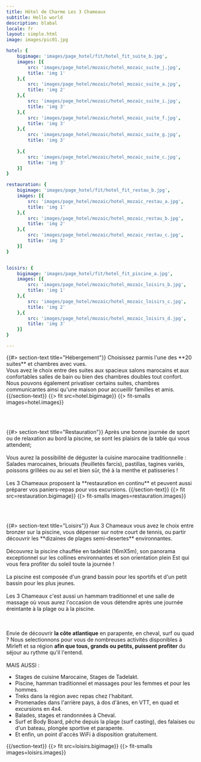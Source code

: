 ```yaml
---
title: Hôtel de Charme Les 3 Chameaux
subtitle: Hello world
description: blabal
locale: fr
layout: simple.html
image: images/pic01.jpg

hotel: {
    bigimage: 'images/page_hotel/fit/hotel_fit_suite_b.jpg',
    images: [{
        src: 'images/page_hotel/mozaic/hotel_mozaic_suite_j.jpg',
        title: 'img 1'
    },{
        src: 'images/page_hotel/mozaic/hotel_mozaic_suite_a.jpg',
        title: 'img 2'
    },{
        src: 'images/page_hotel/mozaic/hotel_mozaic_suite_i.jpg',
        title: 'img 3'
    },{
        src: 'images/page_hotel/mozaic/hotel_mozaic_suite_f.jpg',
        title: 'img 3'
    },{
        src: 'images/page_hotel/mozaic/hotel_mozaic_suite_g.jpg',
        title: 'img 3'
        
    },{
        src: 'images/page_hotel/mozaic/hotel_mozaic_suite_c.jpg',
        title: 'img 3'
    }]
}

restauration: {
    bigimage: 'images/page_hotel/fit/hotel_fit_restau_b.jpg',
    images: [{
        src: 'images/page_hotel/mozaic/hotel_mozaic_restau_a.jpg',
        title: 'img 1'
    },{
        src: 'images/page_hotel/mozaic/hotel_mozaic_restau_b.jpg',
        title: 'img 2'
    },{
        src: 'images/page_hotel/mozaic/hotel_mozaic_restau_c.jpg',
        title: 'img 3'
    }]
}


loisirs: {
    bigimage: 'images/page_hotel/fit/hotel_fit_piscine_a.jpg',
    images: [{
        src: 'images/page_hotel/mozaic/hotel_mozaic_loisirs_b.jpg',
        title: 'img 1'
    },{
        src: 'images/page_hotel/mozaic/hotel_mozaic_loisirs_c.jpg',
        title: 'img 2'
    },{
        src: 'images/page_hotel/mozaic/hotel_mozaic_loisirs_d.jpg',
        title: 'img 3'
    }]
}

---
```


<a name="hebergement"/>
{{#> section-text title="Hébergement"}}
Choisissez parmis l'une des **20 suites** et chambres avec vues.
<br>
Vous avez le choix entre des suites aux spacieux salons marocains et aux confortables salles de bain ou bien des chambres doubles tout confort.
<br>
Nous pouvons également privatiser certains suites, chambres communicantes ainsi qu'une maison pour accueillir familles et amis.
{{/section-text}}
{{> fit src=hotel.bigimage}}
{{> fit-smalls images=hotel.images}}

<br><br>

<a name="restauration"/>
{{#> section-text title="Restauration"}}
Après une bonne journée de sport ou de relaxation au bord la piscine, se sont les plaisirs de la table qui vous attendent;
<br><br>
Vous aurez la possibilité de déguster la cuisine marocaine traditionnelle : Salades marocaines, briouats (feuilletés farcis), pastillas, tagines variés, poissons grillées ou au sel et bien sûr, thé à la menthe et patisseries !
<br><br>
Les 3 Chameaux proposent la **restauration en continu** et peuvent aussi préparer vos paniers-repas pour vos excursions.
{{/section-text}}
{{> fit src=restauration.bigimage}}
{{> fit-smalls images=restauration.images}}

<br><br>

<a name="loisirs"/>
{{#> section-text title="Loisirs"}}
Aux 3 Chameaux vous avez le choix entre bronzer sur la piscine, vous dépenser sur notre court de tennis, ou partir découvrir les **dizaines de plages semi-desertes** environnantes.
<br><br>
Découvrez la piscine chauffée en tadelakt (16mX5m), son panorama exceptionnel sur les collines environnantes et son orientation plein Est qui vous fera profiter du soleil toute la journée !
<br><br>
La piscine est composée d'un grand bassin pour les sportifs et d'un petit bassin pour les plus jeunes.
 <br><br>
Les 3 Chameaux c'est aussi un hammam traditionnel et une salle de massage où vous aurez l'occasion de vous détendre après une journée éreintante à la plage ou à la piscine.

<br><br>
Envie de découvrir **la côte atlantique** en parapente, en cheval, surf ou quad ? Nous selectionnons pour vous de nombreuses activités disponibles à Mirleft et sa région **afin que tous, grands ou petits, puissent profiter** du séjour au rythme qu'il l'entend.
<br><br>
MAIS AUSSI :

<ul>
    <li>Stages de cuisine Marocaine, Stages de Tadelakt.</li>
    <li>Piscine, hamman traditionnel et massages pour les femmes et pour les hommes.</li>
    <li>Treks dans la région avec repas chez l'habitant.</li>
    <li>Promenades dans l'arrière pays, à dos d'ânes, en VTT, en quad et excursions en 4x4.</li>
    <li>Balades, stages et randonnées à Cheval.</li>
    <li>Surf et Body Board, pêche depuis la plage (surf casting), des falaises ou d'un bateau, plongée sportive et parapente.</li>
    <li>Et enfin, un point d'accès WiFi à disposition gratuitement.</li>
</ul>
{{/section-text}}
{{> fit src=loisirs.bigimage}}
{{> fit-smalls images=loisirs.images}}